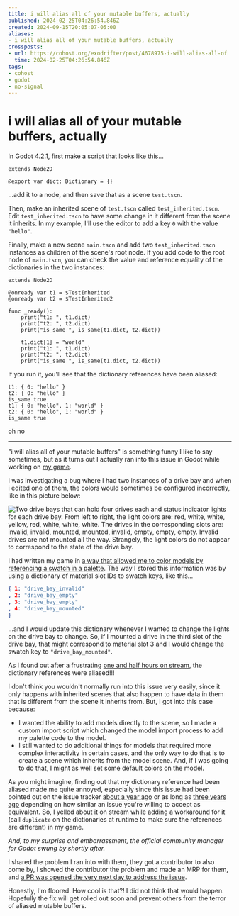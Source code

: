 ```yaml
---
title: i will alias all of your mutable buffers, actually
published: 2024-02-25T04:26:54.846Z
created: 2024-09-15T20:05:07-05:00
aliases:
- i will alias all of your mutable buffers, actually
crossposts:
- url: https://cohost.org/exodrifter/post/4678975-i-will-alias-all-of
  time: 2024-02-25T04:26:54.846Z
tags:
- cohost
- godot
- no-signal
---
```


# i will alias all of your mutable buffers, actually

In Godot 4.2.1, first make a script that looks like this...

```gdscript
extends Node2D

@export var dict: Dictionary = {}
```

...add it to a node, and then save that as a scene `test.tscn`.

Then, make an inherited scene of `test.tscn` called `test_inherited.tscn`. Edit `test_inherited.tscn` to have some change in it different from the scene it inherits. In my example, I'll use the editor to add a key `0` with the value `"hello"`.

Finally, make a new scene `main.tscn` and add two `test_inherited.tscn` instances as children of the scene's root node. If you add code to the root node of `main.tscn`, you can check the value and reference equality of the dictionaries in the two instances:

```gdscript
extends Node2D

@onready var t1 = $TestInherited
@onready var t2 = $TestInherited2

func _ready():
	print("t1: ", t1.dict)
	print("t2: ", t2.dict)
	print("is_same ", is_same(t1.dict, t2.dict))
	
	t1.dict[1] = "world"
	print("t1: ", t1.dict)
	print("t2: ", t2.dict)
	print("is_same ", is_same(t1.dict, t2.dict))
```

If you run it, you'll see that the dictionary references have been aliased:

```
t1: { 0: "hello" }
t2: { 0: "hello" }
is_same true
t1: { 0: "hello", 1: "world" }
t2: { 0: "hello", 1: "world" }
is_same true
```

oh no

---

"i will alias all of your mutable buffers" is something funny I like to say sometimes, but as it turns out I actually ran into this issue in Godot while working on [my game](../press-kits/no-signal/index.md).

I was investigating a bug where I had two instances of a drive bay and when i edited one of them, the colors would sometimes be configured incorrectly, like in this picture below:

![Two drive bays that can hold four drives each and status indicator lights for each drive bay. From left to right, the light colors are: red, white, white, yellow, red, white, white, white. The drives in the corresponding slots are: invalid, invalid, mounted, mounted, invalid, empty, empty, empty. Invalid drives are not mounted all the way. Strangely, the light colors do not appear to correspond to the state of the drive bay.](20240225042654-drive-bays.png)

I had written my game in [a way that allowed me to color models by referencing a swatch in a palette](20231221092747.md). The way I stored this information was by using a dictionary of material slot IDs to swatch keys, like this...

```json
{ 1: "drive_bay_invalid"
, 2: "drive_bay_empty"
, 3: "drive_bay_empty"
, 4: "drive_bay_mounted"
}
```

...and I would update this dictionary whenever I wanted to change the lights on the drive bay to change. So, if I mounted a drive in the third slot of the drive bay, that might correspond to material slot 3 and I would change the swatch key to `"drive_bay_mounted"`.

As I found out after a frustrating [one and half hours on stream](https://vods.exodrifter.space/2024/02/22/1830), the dictionary references were aliased!!!

I don't think you wouldn't normally run into this issue very easily, since it only happens with inherited scenes that also happen to have data in them that is different from the scene it inherits from. But, I got into this case because:

- I wanted the ability to add models directly to the scene, so I made a custom import script which changed the model import process to add my palette code to the model.
- I still wanted to do additional things for models that required more complex interactivity in certain cases, and the only way to do that is to create a scene which inherits from the model scene. And, if I was going to do that, I might as well set some default colors on the model.

As you might imagine, finding out that my dictionary reference had been aliased made me quite annoyed, especially since this issue had been pointed out on the issue tracker [about a year ago](https://github.com/godotengine/godot/issues/65589) or as long as [three years ago](https://github.com/godotengine/godot/issues/48038) depending on how similar an issue you're willing to accept as equivalent. So, I yelled about it on stream while adding a workaround for it (call `duplicate` on the dictionaries at runtime to make sure the references are different) in my game.

_And, to my surprise and embarrassment, the official community manager for Godot swung by shortly after._

I shared the problem I ran into with them, they got a contributor to also come by, I showed the contributor the problem and made an MRP for them, and [a PR was opened the very next day to address the issue](https://github.com/godotengine/godot/pull/88741).

Honestly, I'm floored. How cool is that?! I did not think that would happen. Hopefully the fix will get rolled out soon and prevent others from the terror of aliased mutable buffers.
